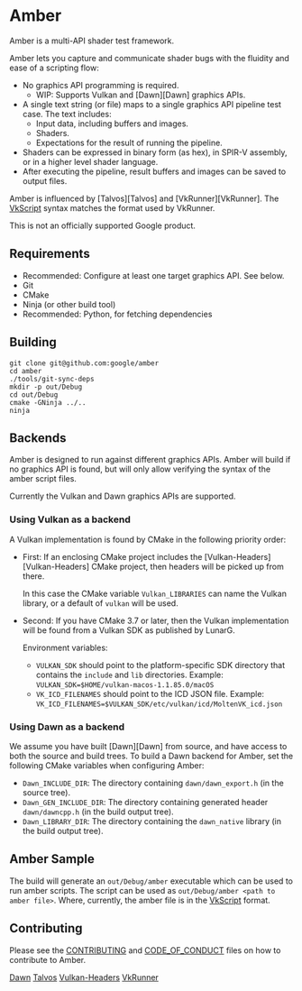 # Amber

Amber is a multi-API shader test framework.

Amber lets you capture and communicate shader bugs with the fluidity and ease of a scripting flow:

* No graphics API programming is required.
  * WIP: Supports Vulkan and [Dawn][Dawn] graphics APIs.
* A single text string (or file) maps to a single graphics API pipeline test case.  The text includes:
  * Input data, including buffers and images.
  * Shaders.
  * Expectations for the result of running the pipeline.
* Shaders can be expressed in binary form (as hex), in SPIR-V assembly, or in a higher level shader language.
* After executing the pipeline, result buffers and images can be saved to output files.

Amber is influenced by [Talvos][Talvos] and [VkRunner][VkRunner].
The [VkScript](docs/vk_script.md) syntax matches the format used by VkRunner.

This is not an officially supported Google product.

## Requirements

 * Recommended: Configure at least one target graphics API.  See below.
 * Git
 * CMake
 * Ninja (or other build tool)
 * Recommended: Python, for fetching dependencies


## Building
```
git clone git@github.com:google/amber
cd amber
./tools/git-sync-deps
mkdir -p out/Debug
cd out/Debug
cmake -GNinja ../..
ninja
```

## Backends

Amber is designed to run against different graphics APIs.
Amber will build if no graphics API is found, but will only allow verifying the
syntax of the amber script files.

Currently the Vulkan and Dawn graphics APIs are supported.

### Using Vulkan as a backend

A Vulkan implementation is found by CMake in the following priority order:

 * First: If an enclosing CMake project includes the
   [Vulkan-Headers][Vulkan-Headers]
   CMake project, then headers will be picked up from there.

   In this case the CMake variable `Vulkan_LIBRARIES` can name the
   Vulkan library, or a default of `vulkan` will be used.

 * Second: If you have CMake 3.7 or later, then the Vulkan implementation will
   be found from a Vulkan SDK as published by LunarG.

   Environment variables:
   * `VULKAN_SDK` should point to the platform-specific SDK directory
     that contains the `include` and `lib` directories.
     Example: `VULKAN_SDK=$HOME/vulkan-macos-1.1.85.0/macOS`
   * `VK_ICD_FILENAMES` should point to the ICD JSON file.
     Example: `VK_ICD_FILENAMES=$VULKAN_SDK/etc/vulkan/icd/MoltenVK_icd.json`

### Using Dawn as a backend

We assume you have built [Dawn][Dawn] from source, and have access to both the source
and build trees.  To build a Dawn backend for Amber, set the following CMake variables
when configuring Amber:

  * `Dawn_INCLUDE_DIR`: The directory containing `dawn/dawn_export.h` (in the source tree).
  * `Dawn_GEN_INCLUDE_DIR`: The directory containing generated header `dawn/dawncpp.h` (in the build output tree).
  * `Dawn_LIBRARY_DIR`: The directory containing the `dawn_native` library (in the build output tree).

## Amber Sample

The build will generate an `out/Debug/amber` executable which can be used to
run amber scripts. The script can be used as
`out/Debug/amber <path to amber file>`. Where, currently, the amber file is
in the [VkScript](docs/vk_script.md) format.

## Contributing

Please see the [CONTRIBUTING](CONTRIBUTING.md) and
[CODE_OF_CONDUCT](CODE_OF_CONDUCT.md) files on how to contribute to Amber.



[Dawn](https://dawn.googlesource.com/dawn/)
[Talvos](https://talvos.github.io/)
[Vulkan-Headers](https://github.com/KhronosGroup/Vulkan-Headers)
[VkRunner](https://github.com/igalia/vkrunner)
